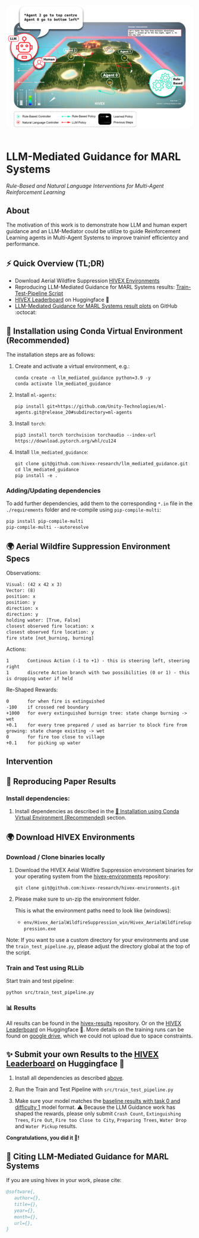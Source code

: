 <div align="center">
  <img src="docs/images/llm_mediated_guidance_thumb.png"
      style="border-radius:20px"
      alt="human intervention marl header image"/>
</div>

<br>

# LLM-Mediated Guidance for MARL Systems

_Rule-Based and Natural Language Interventions for Multi-Agent Reinforcement Learning_

## About

The motivation of this work is to demonstrate how LLM and human expert guidance and an LLM-Mediator could be utilize to guide Reinforcement Learning agents in Multi-Agent Systems to improve traininf efficientcy and performance.

## ⚡ Quick Overview (TL;DR)

- Download Aerial Wildfire Suppression [HIVEX Environments](https://github.com/hivex-research/hivex-environments)
- Reproducing LLM-Mediated Guidance for MARL Systems results: [Train-Test-Pipeline Script](https://github.com/hivex-research/llm_mediated_guidance/blob/main/src/train_test_pipeline.py)
- [HIVEX Leaderboard](https://huggingface.co/spaces/hivex-research/hivex-leaderboard) on Huggingface 🤗
- [LLM-Mediated Guidance for MARL Systems result plots](https://github.com/hivex-research/hivex-results/tree/master/results/AerialWildfireSuppression/llm_mediated_guidance/plots) on GitHub :octocat:

## 🐍 Installation using Conda Virtual Environment (Recommended)

The installation steps are
as follows:

1. Create and activate a virtual environment, e.g.:

   ```shell
   conda create -n llm_mediated_guidance python=3.9 -y
   conda activate llm_mediated_guidance
   ```

2. Install `ml-agents`:

   ```shell
   pip install git+https://github.com/Unity-Technologies/ml-agents.git@release_20#subdirectory=ml-agents
   ```

3. Install `torch`:

   ```shell
   pip3 install torch torchvision torchaudio --index-url https://download.pytorch.org/whl/cu124
   ```

4. Install `llm_mediated_guidance`:

   ```shell
   git clone git@github.com:hivex-research/llm_mediated_guidance.git
   cd llm_mediated_guidance
   pip install -e .
   ```

### Adding/Updating dependencies

To add further dependencies, add them to the corresponding `*.in` file in the `./requirements` folder and re-compile using `pip-compile-multi`:

```shell
pip install pip-compile-multi
pip-compile-multi --autoresolve
```

## 🌍 Aerial Wildfire Suppression Environment Specs

Observations:

```shell
Visual: (42 x 42 x 3)
Vector: (8)
position: x
position: y
direction: x
direction: y
holding water: [True, False]
closest observed fire location: x
closest observed fire location: y
fire state [not_burning, burning]
```

Actions:

```shell
1       Continous Action (-1 to +1) - this is steering left, steering right
1       discrete Action branch with two possibilities (0 or 1) - this is dropping water if held
```

Re-Shaped Rewards:

```shell
0       for when fire is extinguished
-100    if crossed red boundary
+1000   for every extinguished burnign tree: state change burning -> wet
+0.1    for every tree prepared / used as barrier to block fire from growing: state change existing -> wet
0       for fire too close to village
+0.1    for picking up water
```

## Intervention

## 🧪 Reproducing Paper Results

### Install dependencies:

1. Install dependencies as described in the [🐍 Installation using Conda Virtual Environment (Recommended)](#installation-using-conda-virtual-environment-recommended) section.

## 🌍 Download HIVEX Environments

### Download / Clone binaries locally

1. Download the HIVEX Aeial Wildfire Suppression environment binaries for your operating system from the [hivex-environments](https://github.com/hivex-research/hivex-environments) repository:

   ```shell
   git clone git@github.com:hivex-research/hivex-environments.git
   ```

2. Please make sure to un-zip the environment folder.

   This is what the environment paths need to look like (windows):

   - `env/Hivex_AerialWildfireSuppression_win/Hivex_AerialWildfireSuppression.exe`

Note: If you want to use a custom directory for your environments and use the `train_test_pipeline.py`, please adjust the directory global at the top of the script.

### Train and Test using RLLib

Start train and test pipeline:

```shell
python src/train_test_pipeline.py
```

### 📊 Results

All results can be found in the [hivex-results](https://github.com/hivex-research/hivex-results/tree/master/results/AerialWildfireSuppression/llm_mediated_guidance/plots) repository. Or on the [HIVEX Leaderboard](https://huggingface.co/spaces/hivex-research/hivex-leaderboard) on Huggingface 🤗. More details on the training runs can be found on [google drive](https://drive.google.com/drive/folders/1WJHPjskP96EnAJz8FI2R-rok1z5XBUW_), which we could not upload due to space constraints.

## ✨ Submit your own Results to the [HIVEX Leaderboard](https://huggingface.co/spaces/hivex-research/hivex-leaderboard) on Huggingface 🤗

1. Install all dependencies as described [above](#installation-using-conda-virtual-environment-recommended).

2. Run the Train and Test Pipeline with `src/train_test_pipeline.py`

3. Make sure your model matches the [baseline results with task 0 and difficulty 1](https://huggingface.co/hivex-research/hivex-AWS-PPO-baseline-task-0-difficulty-1) model format. :warning: Because the LLM Guidance work has shaped the rewards, please only submit `Crash Count`,
   `Extinguishing Trees`, `Fire Out`, `Fire too Close to City`, `Preparing Trees`, `Water Drop` and `Water Pickup` results.

**Congratulations, you did it 🚀!**

## 📝 Citing LLM-Mediated Guidance for MARL Systems

If you are using hivex in your work, please cite:

```bibtex
@software{,
   author={},
   title={},
   year={},
   month={},
   url={},
}
```
